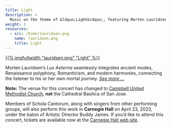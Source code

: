 ```yaml
---
title: Light
description: >
  Music on the theme of &ldquo;Light&rdquo;, featuring Morten Lauridsen&rsquo;s _Lux Aeterna_
weight: 3
resources:
  - src: /home/lauridsen.png
    name: lauridsen.png
    title: Light
---
```


<a href="/concerts/light">{{% imgfullwidth "lauridsen.png" "Light" %}}</a>

Morten Lauridsen&rsquo;s _Lux Aeterna_ seamlessly integrates ancient modes, Renaissance polyphony,
Romanticism, and modern harmonies, connecting the listener to his or her own mortal journey.
<a href="/concerts/light">_See more ..._</a>

**Note:** The venue for this concert has changed to <a href="https://www.google.com/maps/place/Campbell+United+Methodist+Church/@37.2928713,-121.959194,15z/data=!4m6!3m5!1s0x808e352887f7439b:0xc7c8eacc95123911!8m2!3d37.2928713!4d-121.9504339!16s%2Fg%2F1tmxwtwk" target="_blank">Campbell United Methodist
Church</a>, **not** the Cathedral Basilica of San Jose.

Members of Schola Cantorum, along with singers from other performing groups, will also perform this work
in **Carnegie Hall** on April 23, 2023, under the baton of
Artistic Director Buddy James. If you&rsquo;d like to attend
this concert, tickets are available now at the <a href="https://www.carnegiehall.org/Calendar/2023/04/23/New-England-Symphonic-Ensemble-0200PM" target="_blank">Carnegie Hall web site</a>.

